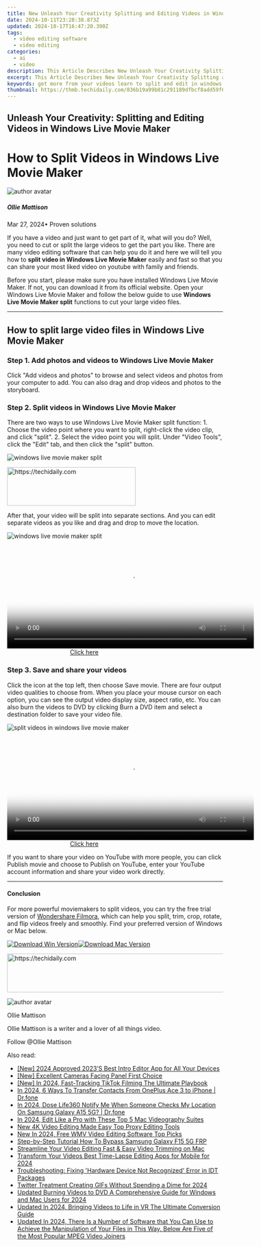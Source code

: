 ```yaml
---
title: New Unleash Your Creativity Splitting and Editing Videos in Windows Live Movie Maker for 2024
date: 2024-10-11T23:28:38.873Z
updated: 2024-10-17T16:47:20.390Z
tags: 
  - video editing software
  - video editing
categories: 
  - ai
  - video
description: This Article Describes New Unleash Your Creativity Splitting and Editing Videos in Windows Live Movie Maker for 2024
excerpt: This Article Describes New Unleash Your Creativity Splitting and Editing Videos in Windows Live Movie Maker for 2024
keywords: get more from your videos learn to split and edit in windows live movie maker,unleash your creativity splitting and editing videos in windows live movie maker,video editing made easy splitting videos in windows live movie maker for pc users,unleash your creativity top mac video editing software like windows movie maker,unleash your creativity how to edit videos in windows movie maker,unleash your creativity mp4 video editing tips and tricks for mac and windows,unleash your creativity how to edit videos with windows movie maker
thumbnail: https://thmb.techidaily.com/836b19a99b81c291189dfbcf8add59f634c1fb8aacdfd70319b10cdaec65e638.jpg
---
```


## Unleash Your Creativity: Splitting and Editing Videos in Windows Live Movie Maker

# How to Split Videos in Windows Live Movie Maker

![author avatar](https://images.wondershare.com/filmora/article-images/ollie-mattison.jpg)

##### Ollie Mattison

 Mar 27, 2024• Proven solutions

If you have a video and just want to get part of it, what will you do? Well, you need to cut or split the large videos to get the part you like. There are many video editing software that can help you do it and here we will tell you how to **split video in Windows Live Movie Maker** easily and fast so that you can share your most liked video on youtube with family and friends.

Before you start, please make sure you have installed Windows Live Movie Maker. If not, you can download it from its official website. Open your Windows Live Movie Maker and follow the below guide to use **Windows Live Movie Maker split** functions to cut your large video files.

---

## How to split large video files in Windows Live Movie Maker

### Step 1\. Add photos and videos to Windows Live Movie Maker

Click "Add videos and photos" to browse and select videos and photos from your computer to add. You can also drag and drop videos and photos to the storyboard.

### Step 2\. Split videos in Windows Live Movie Maker

There are two ways to use Windows Live Movie Maker split function: 1\. Choose the video point where you want to split, right-click the video clip, and click "split". 2\. Select the video point you will split. Under "Video Tools", click the "Edit" tab, and then click the "split" button.

![windows live movie maker split](https://images.wondershare.com/topic/video-editing/windows-live-movie-maker-split.jpg)

<!-- affiliate ads begin -->
<a href="https://aidotcom.pxf.io/c/5597632/2129042/19576" target="_top" id="2129042">
  <img src="//a.impactradius-go.com/display-ad/19576-2129042" border="0" alt="https://techidaily.com" width="300" height="90"/>
</a>
<img height="0" width="0" src="https://aidotcom.pxf.io/i/5597632/2129042/19576" style="position:absolute;visibility:hidden;" border="0" />
<!-- affiliate ads end -->

After that, your video will be split into separate sections. And you can edit separate videos as you like and drag and drop to move the location.

![windows live movie maker split](https://images.wondershare.com/topic/video-editing/windows-live-movie-maker-split-videos.jpg)

<!-- affiliate ads begin -->
<span id="1993652">
					<video width="576" height="240" style="cursor:pointer"
           poster="//a.impactradius-go.com/display-clicktoplayimage/1993652.png"
           onclick="if(!this.playClicked){this.play();this.setAttribute('controls',true);this.playClicked=true;}">
	   <source src="//a.impactradius-go.com/display-ad/22993-1993652">
	   <img src="//a.impactradius-go.com/display-clicktoplayimage/1993652.png" style="border: none; height: 100%; width: 100%; object-fit: contain">
	</video>
	<div style="width:360px;text-align:center"><a href="javascript:window.open(decodeURIComponent('https%3A%2F%2Fhomestyler.sjv.io%2Fc%2F5597632%2F1993652%2F22993'), '_blank');void(0);">Click here</a></div>
</span>
<img height="0" width="0" src="https://imp.pxf.io/i/5597632/1993652/22993" style="position:absolute;visibility:hidden;" border="0" />
<!-- affiliate ads end -->

### Step 3\. Save and share your videos

Click the icon at the top left, then choose Save movie. There are four output video qualities to choose from. When you place your mouse cursor on each option, you can see the output video display size, aspect ratio, etc. You can also burn the videos to DVD by clicking Burn a DVD item and select a destination folder to save your video file.

![split videos in windows live movie maker](https://images.wondershare.com/topic/video-editing/windows-live-movie-maker-split-save.jpg)

<!-- affiliate ads begin -->
<span id="1983552">
					<video width="576" height="240" style="cursor:pointer"
           poster="//a.impactradius-go.com/display-clicktoplayimage/1983552.png"
           onclick="if(!this.playClicked){this.play();this.setAttribute('controls',true);this.playClicked=true;}">
	   <source src="//a.impactradius-go.com/display-ad/22993-1983552">
	   <img src="//a.impactradius-go.com/display-clicktoplayimage/1983552.png" style="border: none; height: 100%; width: 100%; object-fit: contain">
	</video>
	<div style="width:360px;text-align:center"><a href="javascript:window.open(decodeURIComponent('https%3A%2F%2Fhomestyler.sjv.io%2Fc%2F5597632%2F1983552%2F22993'), '_blank');void(0);">Click here</a></div>
</span>
<img height="0" width="0" src="https://imp.pxf.io/i/5597632/1983552/22993" style="position:absolute;visibility:hidden;" border="0" />
<!-- affiliate ads end -->

If you want to share your video on YouTube with more people, you can click Publish movie and choose to Publish on YouTube, enter your YouTube account information and share your video work directly.

---

#### Conclusion

For more powerful moviemakers to split videos, you can try the free trial version of [Wondershare Filmora](https://tools.techidaily.com/wondershare/filmora/download/), which can help you split, trim, crop, rotate, and flip videos freely and smoothly. Find your preferred version of Windows or Mac below.

[![Download Win Version](https://images.wondershare.com/filmora/article-images/download-btn-win.jpg)](https://tools.techidaily.com/wondershare/filmora/download/)[![Download Mac Version](https://images.wondershare.com/filmora/article-images/download-btn-mac.jpg)](https://tools.techidaily.com/wondershare/filmora/download/)

<!-- affiliate ads begin -->
<a href="https://aligracehair.sjv.io/c/5597632/2135375/19272" target="_top" id="2135375">
  <img src="//a.impactradius-go.com/display-ad/19272-2135375" border="0" alt="https://techidaily.com" width="728" height="90"/>
</a>
<img height="0" width="0" src="https://aligracehair.sjv.io/i/5597632/2135375/19272" style="position:absolute;visibility:hidden;" border="0" />
<!-- affiliate ads end -->

![author avatar](https://images.wondershare.com/filmora/article-images/ollie-mattison.jpg)

Ollie Mattison

Ollie Mattison is a writer and a lover of all things video.

Follow @Ollie Mattison

<ins class="adsbygoogle"
      style="display:block"
      data-ad-client="ca-pub-7571918770474297"
      data-ad-slot="8358498916"
      data-ad-format="auto"
      data-full-width-responsive="true"></ins>

<span class="atpl-alsoreadstyle">Also read:</span>
<div><ul>
<li><a href="https://fox-access.techidaily.com/new-2024-approved-2023s-best-intro-editor-app-for-all-your-devices/"><u>[New] 2024 Approved 2023’S Best Intro Editor App for All Your Devices</u></a></li>
<li><a href="https://some-knowledge.techidaily.com/new-excellent-cameras-facing-panel-first-choice/"><u>[New] Excellent Cameras Facing Panel First Choice</u></a></li>
<li><a href="https://tiktok-video-files.techidaily.com/new-in-2024-fast-tracking-tiktok-filming-the-ultimate-playbook/"><u>[New] In 2024, Fast-Tracking TikTok Filming The Ultimate Playbook</u></a></li>
<li><a href="https://android-transfer.techidaily.com/in-2024-6-ways-to-transfer-contacts-from-oneplus-ace-3-to-iphone-drfone-by-drfone-transfer-from-android-transfer-from-android/"><u>In 2024, 6 Ways To Transfer Contacts From OnePlus Ace 3 to iPhone | Dr.fone</u></a></li>
<li><a href="https://review-topics.techidaily.com/in-2024-dose-life360-notify-me-when-someone-checks-my-location-on-samsung-galaxy-a15-5g-drfone-by-drfone-virtual-android/"><u>In 2024, Dose Life360 Notify Me When Someone Checks My Location On Samsung Galaxy A15 5G? | Dr.fone</u></a></li>
<li><a href="https://fox-blue.techidaily.com/in-2024-edit-like-a-pro-with-these-top-5-mac-videography-suites/"><u>In 2024, Edit Like a Pro with These Top 5 Mac Videography Suites</u></a></li>
<li><a href="https://video-ai-editor.techidaily.com/new-4k-video-editing-made-easy-top-proxy-editing-tools/"><u>New 4K Video Editing Made Easy Top Proxy Editing Tools</u></a></li>
<li><a href="https://video-ai-editor.techidaily.com/new-in-2024-free-wmv-video-editing-software-top-picks/"><u>New In 2024, Free WMV Video Editing Software Top Picks</u></a></li>
<li><a href="https://bypass-frp.techidaily.com/step-by-step-tutorial-how-to-bypass-samsung-galaxy-f15-5g-frp-by-drfone-android/"><u>Step-by-Step Tutorial How To Bypass Samsung Galaxy F15 5G FRP</u></a></li>
<li><a href="https://video-ai-editor.techidaily.com/streamline-your-video-editing-fast-and-easy-video-trimming-on-mac/"><u>Streamline Your Video Editing Fast & Easy Video Trimming on Mac</u></a></li>
<li><a href="https://video-ai-editor.techidaily.com/transform-your-videos-best-time-lapse-editing-apps-for-mobile-for-2024/"><u>Transform Your Videos Best Time-Lapse Editing Apps for Mobile for 2024</u></a></li>
<li><a href="https://driver-error.techidaily.com/troubleshooting-fixing-hardware-device-not-recognized-error-in-idt-packages/"><u>Troubleshooting: Fixing 'Hardware Device Not Recognized' Error in IDT Packages</u></a></li>
<li><a href="https://twitter-videos.techidaily.com/twitter-treatment-creating-gifs-without-spending-a-dime-for-2024/"><u>Twitter Treatment Creating GIFs Without Spending a Dime for 2024</u></a></li>
<li><a href="https://video-ai-editor.techidaily.com/updated-burning-videos-to-dvd-a-comprehensive-guide-for-windows-and-mac-users-for-2024/"><u>Updated Burning Videos to DVD A Comprehensive Guide for Windows and Mac Users for 2024</u></a></li>
<li><a href="https://video-ai-editor.techidaily.com/updated-in-2024-bringing-videos-to-life-in-vr-the-ultimate-conversion-guide/"><u>Updated In 2024, Bringing Videos to Life in VR The Ultimate Conversion Guide</u></a></li>
<li><a href="https://video-ai-editor.techidaily.com/updated-in-2024-there-is-a-number-of-software-that-you-can-use-to-achieve-the-manipulation-of-your-files-in-this-way-below-are-five-of-the-most-popular-mpeg/"><u>Updated In 2024, There Is a Number of Software that You Can Use to Achieve the Manipulation of Your Files in This Way. Below Are Five of the Most Popular MPEG Video Joiners</u></a></li>
</ul></div>

